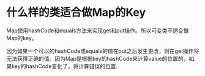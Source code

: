 # 什么样的类适合做Map的Key

Map使用hashCode和equals方法来实现get和put操作。所以可变类不适合做Map的key。

因为如果一个可以的hashCode或equals的值在put之后发生更改，则在get操作将无法获得正确的值。因为Map是根据key的hashCode来计算value的位置的，如果key的hashCode变化了，将计算错误的位置.
